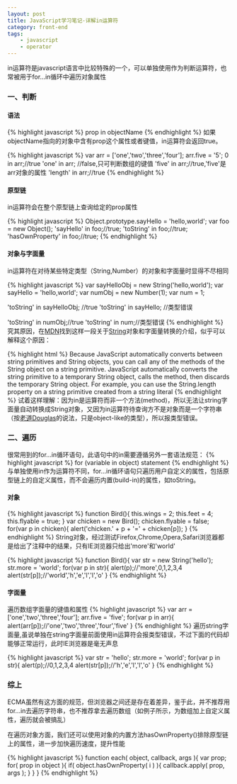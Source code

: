 ```yaml
---
layout: post
title: JavaScript学习笔记-详解in运算符
category: front-end
tags:
    - javascript
    - operator
---
```


in运算符是javascript语言中比较特殊的一个，可以单独使用作为判断运算符，也常被用于for...in循环中遍历对象属性

### 一、判断

#### 语法

{% highlight javascript %}
prop in objectName
{% endhighlight %}
如果objectName指向的对象中含有prop这个属性或者键值，in运算符会返回true。

{% highlight javascript %}
var arr = ['one','two','three','four'];
arr.five = '5';
0 in arr;//true
'one' in arr; //false,只可判断数组的键值
'five' in arr;//true,'five'是arr对象的属性
'length' in arr;//true
{% endhighlight %}

#### 原型链

in运算符会在整个原型链上查询给定的prop属性

{% highlight javascript %}
Object.prototype.sayHello = 'hello,world';
var foo = new Object();
'sayHello' in foo;//true;
'toString' in foo;//true;
'hasOwnProperty' in foo;//true;
{% endhighlight %}

#### 对象与字面量

in运算符在对待某些特定类型（String,Number）的对象和字面量时显得不尽相同

{% highlight javascript %}
var sayHelloObj = new String('hello,world');
var sayHello = 'hello,world';
var numObj = new Number(1);
var num = 1;

'toString' in sayHelloObj; //true
'toString' in sayHello; //类型错误

'toString' in numObj;//true
'toString' in num;//类型错误
{% endhighlight %}
究其原因，在<a href="https://developer.mozilla.org/" target="_blank">MDN</a>找到这样一段关于<a href="https://developer.mozilla.org/en/JavaScript/Reference/Global_Objects/String" target="_blank">String</a>对象和字面量转换的介绍，似乎可以解释这个原因：

{% highlight html %}
Because JavaScript automatically converts between string primitives and String objects, you can call any of the methods of the String object on a string primitive. JavaScript automatically converts the string primitive to a temporary String object, calls the method, then discards the temporary String object. For example, you can use the String.length property on a string primitive created from a string literal
{% endhighlight %}
试着这样理解：因为in是运算符而非一个方法(method)，所以无法让string字面量自动转换成String对象，又因为in运算符待查询方不是对象而是一个字符串（按<a href="http://www.crockford.com/" target="_blank">老道Douglas</a>的说法，只是object-like的类型），所以报类型错误。

### 二、遍历

很常用到的for...in循环语句，此语句中的in需要遵循另外一套语法规范：
{% highlight javascript %}
for (variable in object)
statement
{% endhighlight %}
与单独使用in作为运算符不同，for...in循环语句只遍历用户自定义的属性，包括原型链上的自定义属性，而不会遍历内置(build-in)的属性，如toString。

#### 对象

{% highlight javascript %}
function Bird(){
    this.wings = 2;
    this.feet = 4;
    this.flyable = true;
}
var chicken = new Bird();
chicken.flyable = false;
for(var p in chicken){
    alert('chicken.' + p + '=' + chicken[p]);
}
{% endhighlight %}
String对象，经过测试Firefox,Chrome,Opera,Safari浏览器都是给出了注释中的结果，只有IE浏览器只给出'more'和'world'

{% highlight javascript %}
function Bird(){
var str = new String('hello');
str.more = 'world';
for(var p in str){
    alert(p);//'more',0,1,2,3,4
    alert(str[p]);//'world','h','e','l','l','o'
}
{% endhighlight %}

#### 字面量

遍历数组字面量的键值和属性
{% highlight javascript %}
var arr = ['one','two','three','four'];
arr.five = 'five';
for(var p in arr){
    alert(arr[p]);//'one','two','three','four','five'
}
{% endhighlight %}
遍历string字面量,虽说单独在string字面量前面使用in运算符会报类型错误，不过下面的代码却能够正常运行，此时IE浏览器是毫无声息

{% highlight javascript %}
var str = 'hello';
str.more = 'world';
for(var p in str){
    alert(p);//0,1,2,3,4
    alert(str[p]);//'h','e','l','l','o'
}
{% endhighlight %}

### 综上

ECMA虽然有这方面的规范，但浏览器之间还是存在着差异，鉴于此，并不推荐用for...in去遍历字符串，也不推荐拿去遍历数组（如例子所示，为数组加上自定义属性，遍历就会被搞乱）

在遍历对象方面，我们还可以使用对象的内置方法hasOwnProperty()排除原型链上的属性，进一步加快遍历速度，提升性能

{% highlight javascript %}
function each( object, callback, args ){
    var prop;
    for( prop in object ){
        if( object.hasOwnProperty( i ) ){
            callback.apply( prop, args );
        }
    }
}
{% endhighlight %}
